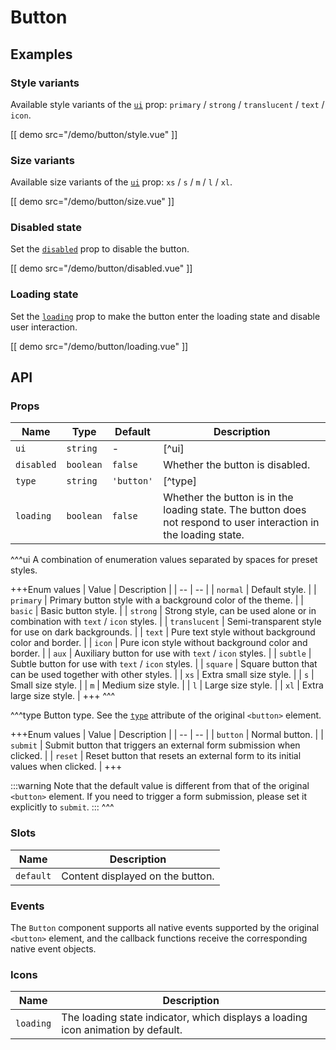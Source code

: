 # Button

## Examples

### Style variants

Available style variants of the [`ui`](#props-ui) prop: `primary` / `strong` / `translucent` / `text` / `icon`.

[[ demo src="/demo/button/style.vue" ]]

### Size variants

Available size variants of the [`ui`](#props-ui) prop: `xs` / `s` / `m` / `l` / `xl`.

[[ demo src="/demo/button/size.vue" ]]

### Disabled state

Set the [`disabled`](#props-disabled) prop to disable the button.

[[ demo src="/demo/button/disabled.vue" ]]

### Loading state

Set the [`loading`](#props-loading) prop to make the button enter the loading state and disable user interaction.

[[ demo src="/demo/button/loading.vue" ]]

## API

### Props

| Name | Type | Default | Description |
| -- | -- | -- | -- |
| ``ui`` | `string` | - | [^ui] |
| ``disabled`` | `boolean` | `false` | Whether the button is disabled. |
| ``type`` | `string` | `'button'` | [^type] |
| ``loading`` | `boolean` | `false` | Whether the button is in the loading state. The button does not respond to user interaction in the loading state. |

^^^ui
A combination of enumeration values separated by spaces for preset styles.

+++Enum values
| Value | Description |
| -- | -- |
| `normal` | Default style. |
| `primary` | Primary button style with a background color of the theme. |
| `basic` | Basic button style. |
| `strong` | Strong style, can be used alone or in combination with `text` / `icon` styles. |
| `translucent` | Semi-transparent style for use on dark backgrounds. |
| `text` | Pure text style without background color and border. |
| `icon` | Pure icon style without background color and border. |
| `aux` | Auxiliary button for use with `text` / `icon` styles. |
| `subtle` | Subtle button for use with `text` / `icon` styles. |
| `square` | Square button that can be used together with other styles. |
| `xs` | Extra small size style. |
| `s` | Small size style. |
| `m` | Medium size style. |
| `l` | Large size style. |
| `xl` | Extra large size style. |
+++
^^^

^^^type
Button type. See the [`type`](https://developer.mozilla.org/en-US/docs/Web/HTML/Element/button#attr-type) attribute of the original `<button>` element.

+++Enum values
| Value | Description |
| -- | -- |
| `button` | Normal button. |
| `submit` | Submit button that triggers an external form submission when clicked. |
| `reset` | Reset button that resets an external form to its initial values when clicked. |
+++

:::warning
Note that the default value is different from that of the original `<button>` element. If you need to trigger a form submission, please set it explicitly to `submit`.
:::
^^^

### Slots

| Name | Description |
| -- | -- |
| ``default`` | Content displayed on the button. |

### Events

The `Button` component supports all native events supported by the original `<button>` element, and the callback functions receive the corresponding native event objects.

### Icons

| Name | Description |
| -- | -- |
| ``loading`` | The loading state indicator, which displays a loading icon animation by default. |
